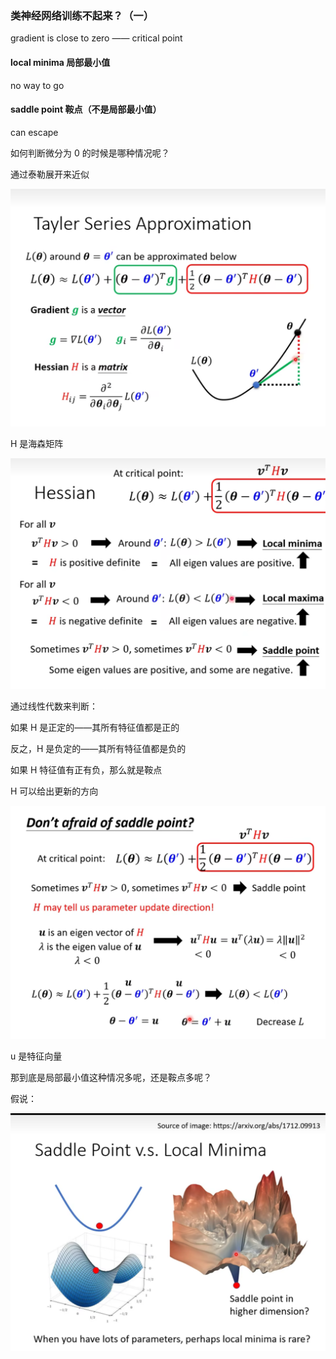 ### 类神经网络训练不起来？（一）

gradient is close to zero —— critical point

#### local minima 局部最小值

no way to go

#### saddle point 鞍点（不是局部最小值）

can escape

如何判断微分为 0 的时候是哪种情况呢？

通过泰勒展开来近似

![1729928985406](image/Gradient/1729928985406.png)

H 是海森矩阵

![1729929302323](image/Gradient/1729929302323.png)

通过线性代数来判断：

如果 H 是正定的——其所有特征值都是正的

反之，H 是负定的——其所有特征值都是负的

如果 H 特征值有正有负，那么就是鞍点

H 可以给出更新的方向

![1729929990816](image/Gradient/1729929990816.png)

u 是特征向量

那到底是局部最小值这种情况多呢，还是鞍点多呢？

假说：

![1729930400105](image/Gradient/1729930400105.png)